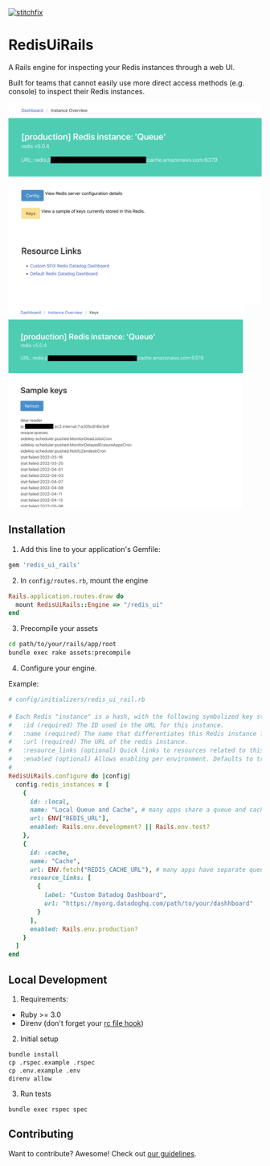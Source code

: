 [![stitchfix](https://circleci.com/gh/stitchfix/redis_ui_rails.svg?style=svg)](https://app.circleci.com/pipelines/github/stitchfix/redis_ui_rails)

# RedisUiRails

A Rails engine for inspecting your Redis instances through a web UI.

Built for teams that cannot easily use more direct access methods (e.g. console) to inspect their Redis instances.

<img alt="Screenshot viewing a Redis instance" src="docs/screenshot-instance.png" height="400" /> <img alt="Screenshot viewing a sample of keys" src="docs/screenshot-keys.png" height="400" />

## Installation

1. Add this line to your application's Gemfile:

```ruby
gem 'redis_ui_rails'
```

2. In `config/routes.rb`, mount the engine

```ruby
Rails.application.routes.draw do
  mount RedisUiRails::Engine => "/redis_ui"
end
```

3. Precompile your assets

```bash
cd path/to/your/rails/app/root
bundle exec rake assets:precompile
```

4. Configure your engine.

Example:

```ruby
# config/initializers/redis_ui_rail.rb

# Each Redis "instance" is a hash, with the following symbolized key structure:
#   :id (required) The ID used in the URL for this instance.
#   :name (required) The name that differentiates this Redis instance from others.
#   :url (required) The URL of the redis instance.
#   :resource_links (optional) Quick links to resources related to this instance.
#   :enabled (optional) Allows enabling per environment. Defaults to true.
#
RedisUiRails.configure do |config|
  config.redis_instances = [
    {
      id: :local,
      name: "Local Queue and Cache", # many apps share a queue and cache Redis locally
      url: ENV["REDIS_URL"],
      enabled: Rails.env.development? || Rails.env.test?
    },
    {
      id: :cache,
      name: "Cache",
      url: ENV.fetch("REDIS_CACHE_URL"), # many apps have separate queue and cache Redis instances in production
      resource_links: [
        {
          label: "Custom Datadog Dashboard",
          url: "https://myorg.datadoghq.com/path/to/your/dashhboard"
        }
      ],
      enabled: Rails.env.production?
    }
  ]
end
```

## Local Development

1. Requirements:

- Ruby >= 3.0
- Direnv (don't forget your [rc file hook](https://direnv.net/docs/installation.html))

2. Initial setup

```
bundle install
cp .rspec.example .rspec
cp .env.example .env
direnv allow
```

3. Run tests

```
bundle exec rspec spec
```

## Contributing

Want to contribute? Awesome! Check out [our guidelines](CONTRIBUTING.md).
